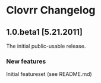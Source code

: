 # Clovrr Changelog

## 1.0.beta1 [5.21.2011]
The initial public-usable release.

### New features
Initial featureset (see README.md)
